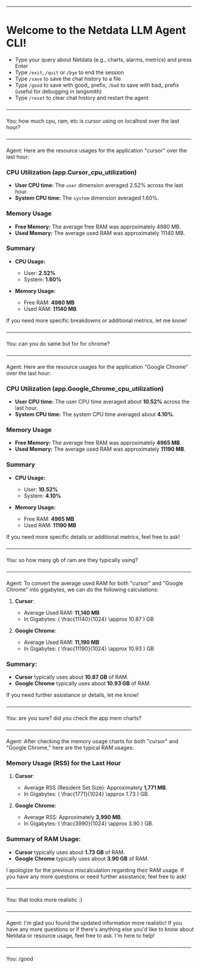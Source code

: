 ──────────────────────────────────────────────────  

# Welcome to the Netdata LLM Agent CLI!

- Type your query about Netdata (e.g., charts, alarms, metrics) and press Enter
- Type `/exit`, `/quit` or `/bye` to end the session
- Type `/save` to save the chat history to a file
- Type `/good` to save with good_ prefix, `/bad` to save with bad_ prefix (useful for debugging in langsmith)
- Type `/reset` to clear chat history and restart the agent


──────────────────────────────────────────────────  

You: how much cpu, ram, etc is cursor using on localhost over the last hour?


──────────────────────────────────────────────────  

Agent: Here are the resource usages for the application "cursor" over the last hour:

### CPU Utilization (app.Cursor_cpu_utilization)
- **User CPU time:** The `user` dimension averaged 2.52% across the last hour.
- **System CPU time:** The `system` dimension averaged 1.60%.

### Memory Usage
- **Free Memory:** The average free RAM was approximately 4980 MB.
- **Used Memory:** The average used RAM was approximately 11140 MB.

### Summary
- **CPU Usage:**
  - User: **2.52%**
  - System: **1.60%**
  
- **Memory Usage:**
  - Free RAM: **4980 MB**
  - Used RAM: **11140 MB**

If you need more specific breakdowns or additional metrics, let me know!


──────────────────────────────────────────────────  

You: can you do same but for for chrome?


──────────────────────────────────────────────────  

Agent: Here are the resource usages for the application "Google Chrome" over the last hour:

### CPU Utilization (app.Google_Chrome_cpu_utilization)
- **User CPU time:** The user CPU time averaged about **10.52%** across the last hour.
- **System CPU time:** The system CPU time averaged about **4.10%**.

### Memory Usage
- **Free Memory:** The average free RAM was approximately **4965 MB**.
- **Used Memory:** The average used RAM was approximately **11190 MB**.

### Summary
- **CPU Usage:**
  - User: **10.52%**
  - System: **4.10%**
  
- **Memory Usage:**
  - Free RAM: **4965 MB**
  - Used RAM: **11190 MB**

If you need more specific details or additional metrics, feel free to ask!


──────────────────────────────────────────────────  

You: so how many gb of ram are they typically using?


──────────────────────────────────────────────────  

Agent: To convert the average used RAM for both "cursor" and "Google Chrome" into gigabytes, we can do the following calculations:

1. **Cursor**:
   - Average Used RAM: **11,140 MB**
   - In Gigabytes: \( \frac{11140}{1024} \approx 10.87 \) GB

2. **Google Chrome**:
   - Average Used RAM: **11,190 MB**
   - In Gigabytes: \( \frac{11190}{1024} \approx 10.93 \) GB

### Summary:
- **Cursor** typically uses about **10.87 GB** of RAM.
- **Google Chrome** typically uses about **10.93 GB** of RAM.

If you need further assistance or details, let me know!


──────────────────────────────────────────────────  

You: are you sure? did you check the app.mem charts?


──────────────────────────────────────────────────  

Agent: After checking the memory usage charts for both "cursor" and "Google Chrome," here are the typical RAM usages:

### Memory Usage (RSS) for the Last Hour

1. **Cursor**:
   - Average RSS (Resident Set Size): Approximately **1,771 MB**.
   - In Gigabytes: \( \frac{1771}{1024} \approx 1.73 \) GB.

2. **Google Chrome**:
   - Average RSS: Approximately **3,990 MB**.
   - In Gigabytes: \( \frac{3990}{1024} \approx 3.90 \) GB.

### Summary of RAM Usage:
- **Cursor** typically uses about **1.73 GB** of RAM.
- **Google Chrome** typically uses about **3.90 GB** of RAM.

I apologize for the previous miscalculation regarding their RAM usage. If you have any more questions or need further assistance, feel free to ask!


──────────────────────────────────────────────────  

You: that looks more realistic :)


──────────────────────────────────────────────────  

Agent: I'm glad you found the updated information more realistic! If you have any more questions or if there's anything else you'd like to know about Netdata or resource usage, feel free to ask. I'm here to help!


──────────────────────────────────────────────────  

You: /good


